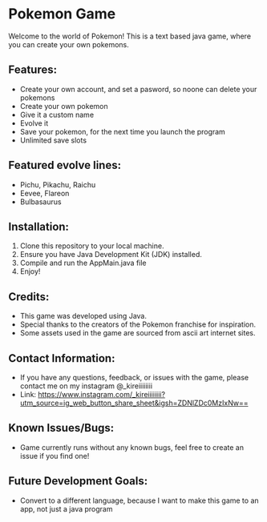 # Pokemon Game

Welcome to the world of Pokemon! This is a text based java game, where you can create your own pokemons.

## Features:
- Create your own account, and set a pasword, so noone can delete your pokemons
- Create your own pokemon
- Give it a custom name
- Evolve it
- Save your pokemon, for the next time you launch the program
- Unlimited save slots

## Featured evolve lines:
- Pichu, Pikachu, Raichu
- Eevee, Flareon
- Bulbasaurus

## Installation:
1. Clone this repository to your local machine.
2. Ensure you have Java Development Kit (JDK) installed.
3. Compile and run the AppMain.java file
4. Enjoy!

## Credits:
- This game was developed using Java.
- Special thanks to the creators of the Pokemon franchise for inspiration.
- Some assets used in the game are sourced from ascii art internet sites.

## Contact Information:
- If you have any questions, feedback, or issues with the game, please contact me on my instagram @_kireiiiiiiii
- Link: https://www.instagram.com/_kireiiiiiiii?utm_source=ig_web_button_share_sheet&igsh=ZDNlZDc0MzIxNw==

## Known Issues/Bugs:
- Game currently runs without any known bugs, feel free to create an issue if you find one!

## Future Development Goals:
- Convert to a different language, because I want to make this game to an app, not just a java program
